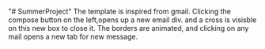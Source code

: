 "# SummerProject" 
The template is inspired from gmail. Clicking the compose button on the left,opens up a new email div. and a cross is visisble on this new box to close it.
The borders are animated, and clicking on any mail opens a new tab for new message.
